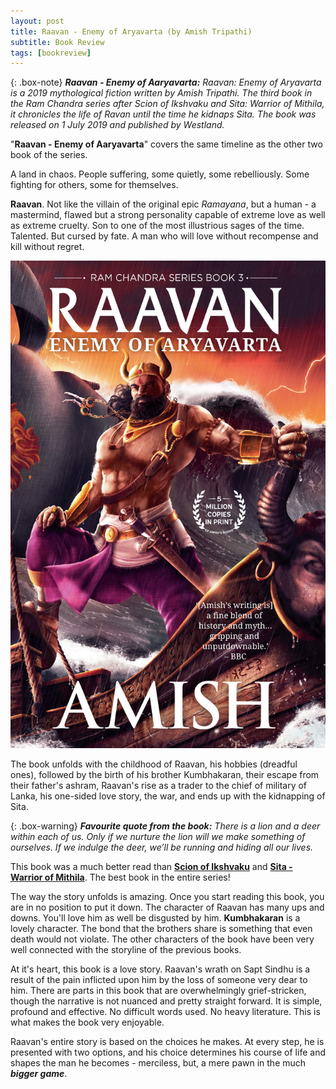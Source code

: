 ```yaml
---
layout: post
title: Raavan - Enemy of Aryavarta (by Amish Tripathi)
subtitle: Book Review 
tags: [bookreview]
---
```


{: .box-note}
***Raavan - Enemy of Aaryavarta:*** *Raavan: Enemy of Aryavarta is a 2019 mythological fiction written by Amish Tripathi. The third book in the Ram Chandra series after Scion of Ikshvaku and Sita: Warrior of Mithila, it chronicles the life of Ravan until the time he kidnaps Sita. The book was released on 1 July 2019 and published by Westland.*

"**Raavan - Enemy of Aaryavarta**" covers the same timeline as the other two book of the series.

A land in chaos. People suffering, some quietly, some rebelliously. Some fighting for others, some for themselves.

**Raavan**. Not like the villain of the original epic *Ramayana*, but a human - a mastermind, flawed but a strong personality capable of extreme love as well as extreme cruelty. Son to one of the most illustrious sages of the time. Talented. But cursed by fate. A man who will love without recompense and kill without regret.

<img src="/books/images/raavan.jpg" alt="Raavan - Enemy of Aryavarta"/>
 
The book unfolds with the childhood of Raavan, his hobbies (dreadful ones), followed by the birth of his brother Kumbhakaran, their escape from their father's ashram, Raavan's rise as a trader to the chief of military of Lanka, his one-sided love story, the war, and ends up with the kidnapping of Sita.
 
{: .box-warning}
***Favourite quote from the book:*** *There is a lion and a deer within each of us. Only if we nurture the lion will we make something of ourselves. If we indulge the deer, we’ll be running and hiding all our lives.*

This book was a much better read than <a href="https://www.inchoate.me/2020-06-02-ram-scion-of-ikshvaku-book-review/" target="_blank">**Scion of Ikshvaku**</a> and <a href="https://www.inchoate.me/2020-06-04-sita-warrior-of-mithila-book-review/" target="_blank">**Sita - Warrior of Mithila**</a>. The best book in the entire series!

The way the story unfolds is amazing. Once you start reading this book, you are in no position to put it down. The character of Raavan has many ups and downs. You'll love him as well be disgusted by him. **Kumbhakaran** is a lovely character. The bond that the brothers share is something that even death would not violate. The other characters of the book have been very well connected with the storyline of the previous books.

At it's heart, this book is a love story. Raavan's wrath on Sapt Sindhu is a result of the pain inflicted upon him by the loss of someone very dear to him. There are parts in this book that are overwhelmingly grief-stricken, though the narrative is not nuanced and pretty straight forward. It is simple, profound and effective. No difficult words used. No heavy literature. This is what makes the book very enjoyable. 

Raavan's entire story is based on the choices he makes. At every step, he is presented with two options, and his choice determines his course of life and shapes the man he becomes - merciless, but, a mere pawn in the much ***bigger game***.
